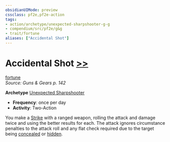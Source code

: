 ```yaml
---
obsidianUIMode: preview
cssclass: pf2e,pf2e-action
tags:
- action/archetype/unexpected-sharpshooter-g-g
- compendium/src/pf2e/g&g
- trait/fortune
aliases: ["Accidental Shot"]
---
```

# Accidental Shot [>>](/rules/core-rulebook/chapter-9-playing-the-game.md#Actions "Two-Action")
[fortune](/rules/traits/fortune.md)  
*Source: Guns & Gears p. 142*  

**Archetype** [Unexpected Sharpshooter](../../TTRPGShare_Community_Vaults/Pathfinder_2E/character/archetypes/unexpected-sharpshooter-g-g.md)
- **Frequency**: once per day
- **Activity**: Two-Action

You make a [Strike](/rules/actions/strike.md) with a ranged weapon, rolling the attack and damage twice and using the better results for each. The attack ignores circumstance penalties to the attack roll and any flat check required due to the target being [concealed](/rules/conditions.md#Concealed) or [hidden](/rules/conditions.md#Hidden).